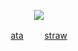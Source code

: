 
<p align="center">
<img src="https://files.catbox.moe/8uy8b8.png">
<p align="center">
<a href="https://crossofloss.atabook.org" rel="nofollow">ata</a>
ㅤㅤ
<a href="https://hungry-bug.straw.page">straw</a>
